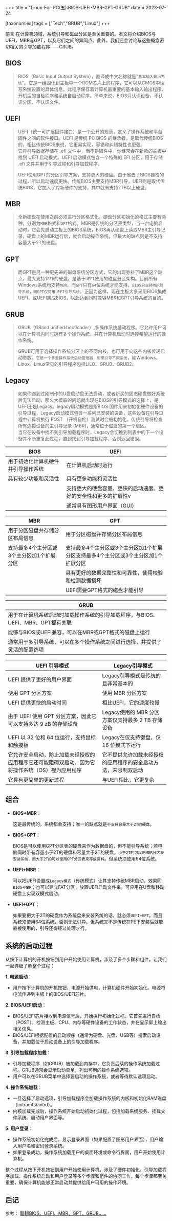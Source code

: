 +++
title = "Linux-For-PC(五):BIOS-UEFI-MBR-GPT-GRUB"
date = 2023-07-24

[taxonomies]
tags = ["Tech","GRUB","Linux"]
+++

前言 在计算机领域，系统引导和磁盘分区是至关重要的。本文将介绍BIOS与UEFI，MBR与GPT，以及它们之间的异同点。此外，我们还会讨论与这些概念密切相关的引导加载程序——GRUB。
<!-- more -->
## BIOS

> BIOS（Basic Input Output System），直译成中文名称就是"`基本输入输出系统`"。它是一组固化到主板中一个ROM芯片上的程序，它可以从CMOS中读写系统设置的具体信息。此程序保存着计算机最重要的基本输入输出程序、开机后的自检程序和系统自启动程序。简单来说，BIOS只认识设备，不认识分区、不认识文件。

## UEFI

> UEFI（统一可扩展固件接口）是一个公开的规范，定义了操作系统和平台固件之间的软件接口。UEFI 是传统 PC BIOS 的继承者，是取代传统BIOS的，相比传统BIOS来说，它更易实现，容错和纠错特性也更强。  
它将引导数据存储在 .efi 文件中，而不是固件中。你经常会在新款的主板中找到 UEFI 启动模式。UEFI 启动模式包含一个特殊的 EFI 分区，用于存储 .efi 文件并用于引导过程和引导加载程序。
> 
> UEFI使用GPT的分区引导方案，支持更大的硬盘。由于省去了BIOS自检的过程，所以启动速度更快。传统BIOS主要支持MBR引导，UEFI则是取代传统BIOS，它加入了对新硬件的支持，其中就有支持2TB以上硬盘。

## MBR

> 全新硬盘在使用之前必须进行分区格式化，硬盘分区初始化的格式主要有两种，分别为`MBR`格式和`GPT`格式。MBR是传统的分区表类型，当一台电脑启动时，它会先启动主板上的BIOS系统，BIOS再从硬盘上读取MBR主引导记录，硬盘上的MBR运行后，就会启动操作系统，但最大的缺点则是不支持容量大于2T的硬盘。

## GPT

> 而GPT是另一种更先进的磁盘系统分区方式，它的出现弥补了MBR这个缺点，最大支持`18EB`的硬盘，是基于`UEFI`使用的磁盘分区架构。目前所有Windows系统均支持`MBR`，而`GPT`只有`64`位系统才能支持。`BIOS只支持MBR引导系统，而GPT仅可用UEFI引导系统`。正因为这样，现在主板大多采用BIOS集成UEFI，或UEFI集成BIOS，以此达到同时兼容MBR和GPT引导系统的目的。

## GRUB

> GRUB（GRand unified bootloader）,多操作系统启动程序。它允许用户可以在计算机内同时拥有多个操作系统，并在计算机启动时选择希望运行的操作系统。
> 
> GRUB可用于选择操作系统分区上的不同内核，也可用于向这些内核传递启动参数。`它是一个多重操作系统启动管理器，用来引导不同系统`，如Windows、Linux。Linux常见的引导程序包括LILO、GRUB、GRUB2。

## Legacy

> 如果你遇到过刚制作的U盘启动盘无法启动，或者新买的固态硬盘做好系统后无法启动，那么大概率的问题就出现在BIOS的引导模式的选择上，是UEFI还是Legacy。legacy启动模式是指BIOS 固件用来初始化硬件设备的引导过程，Legacy启动模式包含一系列已安装的设备，这些设备在引导过程中计算机执行 POST （开机自检）测试时会被初始化。传统引导将检查所有连接设备的主引导记录 (MBR)，通常位于磁盘的第一个扇区。  
当它在设备中找不到引导加载程序时，Legacy会切换到列表中的下一个设备并不断重复此过程，直到找到引导加载程序，否则返回错误。


| BIOS                               | UEFI                                                            |
| ---------------------------------- | --------------------------------------------------------------- |
| 用于初始化计算机硬件并引导操作系统 | 在计算机启动时运行                                              |
| 具有较少功能和灵活性               | 具有更多功能和灵活性                                            |
|                                    | 支持更大的硬盘容量、更快的启动速度、更好的安全性和更多的扩展性v |
|                                    | 通常具有图形用户界面（GUI）                                     |

| MBR                                       | GPT                                                                                |
| ----------------------------------------- | ---------------------------------------------------------------------------------- |
| 用于分区磁盘并存储分区布局信息            | 用于分区磁盘并存储分区布局信息                                                     |
| 支持最多4个主分区或3个主分区加1个扩展分区 | 支持最多4个主分区或3个主分区加1个扩展分区支持最多4个主分区或3个主分区加1个扩展分区 |
|                                           | 具有更好的数据完整性和可靠性，使用校验和检测数据损坏                               |
|                                           | UEFI需要GPT格式的磁盘才能引导                                                      |

| GRUB                                                                             |
| -------------------------------------------------------------------------------- |
| 用于在计算机系统启动时加载操作系统的引导加载程序，与BIOS、UEFI、MBR、GPT都有关联 |
| 能够与BIOS或UEFI兼容，可以在MBR或GPT格式的磁盘上运行                             |
| 通常用于多引导系统，可以在多个操作系统之间进行选择，并提供了灵活的配置选项       |



| UEFI 引导模式                                                                                    | Legacy引导模式                                                 |
| ------------------------------------------------------------------------------------------------ | -------------------------------------------------------------- |
| UEFI 提供了更好的用户界面                                                                        | Legacy引导模式是传统的且非常基本的                             |
| 使用 GPT 分区方案                                                                                | 使用 MBR 分区方案                                              |
| UEFI 提供更快的启动时间                                                                          | 相比UEFI，它的速度较慢                                         |
| 由于 UEFI 使用 GPT 分区方案，因此它可以支持多达 9 zB 的存储设备                                  | Legacy使用的 MBR 分区方案仅支持最多 2 TB 存储设备              |
| UEFI 以 32 位和 64 位运行，支持鼠标和触摸板                                                      | Legacy在仅支持键盘，仅 16 位模式下运行                         |
| 它允许安全启动，防止加载未经授权的应用程序它还可能阻碍双启动，因为它将操作系统（OS）视为应用程序 | 它不提供允许加载未经授权的应用程序的安全启动方法，未限制双启动 |
| 它具有更简单的更新过程                                                                           | 与UEFI相比，它更复杂                                           |

## 组合

- **BIOS+MBR**：

  这是最传统的，系统都会支持；唯一的缺点就是`不支持容量大于2T的硬盘`。

- **BIOS+GPT**：

  BIOS是可以使用GPT分区表的硬盘来作为数据盘的，但不能引导系统；若电脑同时带有容量小于2T的硬盘和容量大于2T的硬盘，`小于2T的可以用MBR分区表安装系统，而大于2T的可以使用GPT分区表来存放资料`。但系统须使用64位系统。

- **UEFI+MBR**：

  可以把UEFI设置成`Legacy模式`（传统模式）让其支持传统MBR启动，效果同`BIOS+MBR`；也可以建立FAT分区，放置UEFI启动文件来，可应用在U盘和移动硬盘上实现双模式启动。

- **UEFI+GPT**：

  如果要把大于2T的硬盘作为系统盘来安装系统的话，就必须`UEFI+GPT`。而且系统须使用64位系统，否则无法引导。但系统又不是传统在PE下安装后就能直接使用的，引导还得经过处理才行。

## 系统的启动过程

从按下计算机的开机按钮到用户开始使用计算机，涉及了多个步骤和组件，让我们一起详细了解整个过程：

**1. 电源启动**：
   - 用户按下计算机的开机按钮，电源开始供电，计算机硬件开始初始化。电源将电流传递到主板上的BIOS/UEFI芯片。

**2. BIOS/UEFI启动**：
   - BIOS/UEFI芯片接收到电源信号后，开始执行初始化过程。它首先进行自检（POST），检测主板、CPU、内存等硬件设备的工作状态，并在显示屏上输出相关信息。
   - BIOS/UEFI根据配置的启动顺序（通常为硬盘、光盘、USB等）搜索启动设备，并加载位于启动设备上的引导加载程序。

**3. 引导加载程序加载**：
   - 引导加载程序（如GRUB）被加载到内存中，它负责后续的操作系统加载过程。GRUB通常会显示启动菜单，列出可用的操作系统选项。
   - 用户可以在GRUB菜单中选择要启动的操作系统，或者等待默认选项启动。

**4. 操作系统加载**：
   - 一旦选择了启动选项，引导加载程序会加载操作系统的内核和初始化RAM磁盘（initramfs/initrd）。
   - 内核加载完成后，操作系统开始启动初始化过程，包括加载系统服务、挂载文件系统、启动用户界面等。

**5. 用户登录**：
   - 操作系统初始化完成后，显示登录界面（如果配置了图形用户界面），用户输入用户名和密码登录系统。
   - 如果登录成功，操作系统加载用户的桌面环境或命令行界面，用户开始使用计算机。

整个过程从按下开机按钮到用户开始使用计算机，涉及了硬件初始化、引导加载程序加载、操作系统启动和用户登录等多个步骤和组件的协同工作。每个步骤都至关重要，确保计算机能够正常启动并提供给用户可用的操作环境。

## 后记

参考：
[聊聊BIOS、UEFI、MBR、GPT、GRUB……](https://segmentfault.com/a/1190000020850901)
